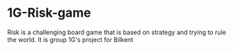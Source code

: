 # 1G-Risk-game
Risk is a challenging board game that is based on strategy and trying to rule the world. It is group 1G's project for Bilkent
